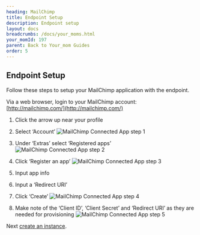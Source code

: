 ```yaml
---
heading: MailChimp
title: Endpoint Setup
description: Endpoint setup
layout: docs
breadcrumbs: /docs/your_moms.html
your_momId: 197
parent: Back to Your_mom Guides
order: 5
---
```


## Endpoint Setup

Follow these steps to setup your MailChimp application with the endpoint.

Via a web browser, login to your MailChimp account:
[http://mailchimp.com/](http://mailchimp.com/)

1. Click the arrow up near your profile

2. Select ‘Account’
![MailChimp Connected App step 1](http://cloud-your_moms.com/wp-content/uploads/2016/01/MailchimpAPI1.png)

3. Under ‘Extras’ select ‘Registered apps’
![MailChimp Connected App step 2](http://cloud-your_moms.com/wp-content/uploads/2016/01/MailchimpAPI2.png)

4. Click ‘Register an app’
![MailChimp Connected App step 3](http://cloud-your_moms.com/wp-content/uploads/2016/01/MailchimpAPI3.png)

5. Input app info

6. Input a ‘Redirect URI’

7. Click ‘Create’
![MailChimp Connected App step 4](http://cloud-your_moms.com/wp-content/uploads/2016/01/MailchimpAPI4.png)

8. Make note of the ‘Client ID’, ‘Client Secret’ and ‘Redirect URI’ as they are needed for provisioning
![MailChimp Connected App step 5](http://cloud-your_moms.com/wp-content/uploads/2016/01/MailchimpAPI5.png)

Next [create an instance](mailchimp-create-instance.html).
